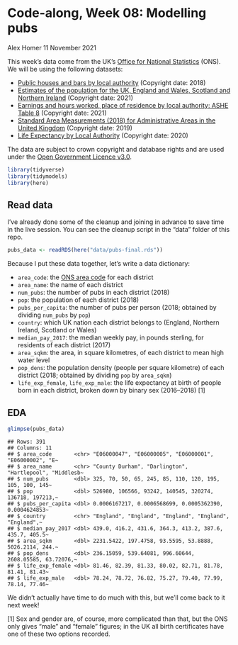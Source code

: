 Code-along, Week 08: Modelling pubs
================
Alex Homer
11 November 2021

This week’s data come from the UK’s [Office for National
Statistics](https://www.ons.gov.uk/) (ONS). We will be using the
following datasets:

-   [Public houses and bars by local
    authority](https://www.ons.gov.uk/businessindustryandtrade/business/activitysizeandlocation/datasets/publichousesandbarsbylocalauthority)
    (Copyright date: 2018)
-   [Estimates of the population for the UK, England and Wales, Scotland
    and Northern
    Ireland](https://www.ons.gov.uk/peoplepopulationandcommunity/populationandmigration/populationestimates/datasets/populationestimatesforukenglandandwalesscotlandandnorthernireland)
    (Copyright date: 2021)
-   [Earnings and hours worked, place of residence by local authority:
    ASHE Table
    8](https://www.ons.gov.uk/employmentandlabourmarket/peopleinwork/earningsandworkinghours/datasets/placeofresidencebylocalauthorityashetable8)
    (Copyright date: 2021)
-   [Standard Area Measurements (2018) for Administrative Areas in the
    United
    Kingdom](https://geoportal.statistics.gov.uk/datasets/standard-area-measurements-2018-for-administrative-areas-in-the-united-kingdom/about)
    (Copyright date: 2019)
-   [Life Expectancy by Local
    Authority](https://www.ons.gov.uk/datasets/life-expectancy-by-local-authority/editions/time-series/versions/1)
    (Copyright date: 2020)

The data are subject to crown copyright and database rights and are used
under the [Open Government Licence
v3.0](https://www.nationalarchives.gov.uk/doc/open-government-licence/version/3/).

``` r
library(tidyverse)
library(tidymodels)
library(here)
```

## Read data

I’ve already done some of the cleanup and joining in advance to save
time in the live session. You can see the cleanup script in the “data”
folder of this repo.

``` r
pubs_data <- readRDS(here("data/pubs-final.rds"))
```

Because I put these data together, let’s write a data dictionary:

-   `area_code`: the [ONS area
    code](https://en.wikipedia.org/wiki/ONS_coding_system) for each
    district
-   `area_name`: the name of each district
-   `num_pubs`: the number of pubs in each district (2018)
-   `pop`: the population of each district (2018)
-   `pubs_per_capita`: the number of pubs per person (2018; obtained by
    dividing `num_pubs` by `pop`)
-   `country`: which UK nation each district belongs to (England,
    Northern Ireland, Scotland or Wales)
-   `median_pay_2017`: the median weekly pay, in pounds sterling, for
    residents of each district (2017)
-   `area_sqkm`: the area, in square kilometres, of each district to
    mean high water level
-   `pop_dens`: the population density (people per square kilometre) of
    each district (2018; obtained by dividing `pop` by `area_sqkm`)
-   `life_exp_female`, `life_exp_male`: the life expectancy at birth of
    people born in each district, broken down by binary sex (2016–2018)
    [1]

## EDA

``` r
glimpse(pubs_data)
```

    ## Rows: 391
    ## Columns: 11
    ## $ area_code       <chr> "E06000047", "E06000005", "E06000001", "E06000002", "E~
    ## $ area_name       <chr> "County Durham", "Darlington", "Hartlepool", "Middlesb~
    ## $ num_pubs        <dbl> 325, 70, 50, 65, 245, 85, 110, 120, 195, 105, 100, 145~
    ## $ pop             <dbl> 526980, 106566, 93242, 140545, 320274, 136718, 197213,~
    ## $ pubs_per_capita <dbl> 0.0006167217, 0.0006568699, 0.0005362390, 0.0004624853~
    ## $ country         <chr> "England", "England", "England", "England", "England",~
    ## $ median_pay_2017 <dbl> 439.0, 416.2, 431.6, 364.3, 413.2, 387.6, 435.7, 405.5~
    ## $ area_sqkm       <dbl> 2231.5422, 197.4758, 93.5595, 53.8888, 5026.2114, 244.~
    ## $ pop_dens        <dbl> 236.15059, 539.64081, 996.60644, 2608.05585, 63.72076,~
    ## $ life_exp_female <dbl> 81.46, 82.39, 81.33, 80.02, 82.71, 81.78, 81.41, 81.43~
    ## $ life_exp_male   <dbl> 78.24, 78.72, 76.82, 75.27, 79.40, 77.99, 78.14, 77.46~

We didn’t actually have time to do much with this, but we’ll come back
to it next week!

[1] Sex and gender are, of course, more complicated than that, but the
ONS only gives “male” and “female” figures; in the UK all birth
certificates have one of these two options recorded.
